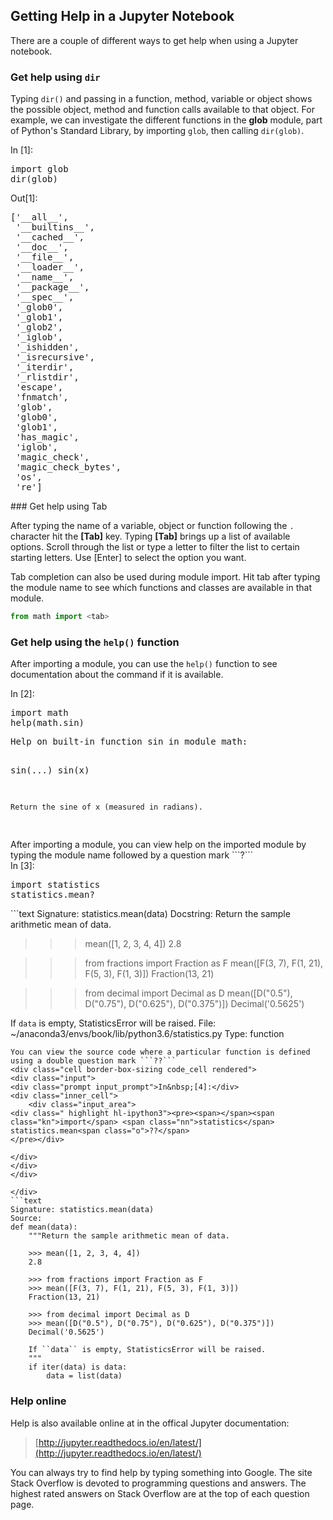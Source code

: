 
## Getting Help in a Jupyter Notebook
There are a couple of different ways to get help when using a Jupyter notebook.
### Get help using ```dir```

Typing ```dir()``` and passing in a function, method, variable or object shows the possible object, method and function calls available to that object. For example, we can investigate the different functions in the **glob** module, part of Python's Standard Library, by importing ```glob```, then calling ```dir(glob)```.
<div class="cell border-box-sizing code_cell rendered">
<div class="input">
<div class="prompt input_prompt">In&nbsp;[1]:</div>
<div class="inner_cell">
    <div class="input_area">
<div class=" highlight hl-ipython3"><pre><span></span><span class="kn">import</span> <span class="nn">glob</span>
<span class="nb">dir</span><span class="p">(</span><span class="n">glob</span><span class="p">)</span>
</pre></div>

</div>
</div>
</div>

<div class="output_wrapper">
<div class="output">


<div class="output_area">

<div class="prompt output_prompt">Out[1]:</div>




<div class="output_text output_subarea output_execute_result">
<pre>[&#39;__all__&#39;,
 &#39;__builtins__&#39;,
 &#39;__cached__&#39;,
 &#39;__doc__&#39;,
 &#39;__file__&#39;,
 &#39;__loader__&#39;,
 &#39;__name__&#39;,
 &#39;__package__&#39;,
 &#39;__spec__&#39;,
 &#39;_glob0&#39;,
 &#39;_glob1&#39;,
 &#39;_glob2&#39;,
 &#39;_iglob&#39;,
 &#39;_ishidden&#39;,
 &#39;_isrecursive&#39;,
 &#39;_iterdir&#39;,
 &#39;_rlistdir&#39;,
 &#39;escape&#39;,
 &#39;fnmatch&#39;,
 &#39;glob&#39;,
 &#39;glob0&#39;,
 &#39;glob1&#39;,
 &#39;has_magic&#39;,
 &#39;iglob&#39;,
 &#39;magic_check&#39;,
 &#39;magic_check_bytes&#39;,
 &#39;os&#39;,
 &#39;re&#39;]</pre>
</div>

</div>

</div>
</div>

</div>
### Get help using Tab

After typing the name of a variable, object or function following the ```.``` character hit the **[Tab]** key. Typing **[Tab]** brings up a list of available options. Scroll through the list or type a letter to filter the list to certain starting letters. Use [Enter] to select the option you want.

Tab completion can also be used during module import. Hit tab after typing the module name to see which functions and classes are available in that module.
```python
from math import <tab>
```
### Get help using the ```help()``` function

After importing a module, you can use the ```help()``` function to see documentation about the command if it is available.
<div class="cell border-box-sizing code_cell rendered">
<div class="input">
<div class="prompt input_prompt">In&nbsp;[2]:</div>
<div class="inner_cell">
    <div class="input_area">
<div class=" highlight hl-ipython3"><pre><span></span><span class="kn">import</span> <span class="nn">math</span>
<span class="n">help</span><span class="p">(</span><span class="n">math</span><span class="o">.</span><span class="n">sin</span><span class="p">)</span>
</pre></div>

</div>
</div>
</div>

<div class="output_wrapper">
<div class="output">


<div class="output_area">

<div class="prompt"></div>


<div class="output_subarea output_stream output_stdout output_text">
<pre>Help on built-in function sin in module math:

sin(...)
    sin(x)
    
    Return the sine of x (measured in radians).

</pre>
</div>
</div>

</div>
</div>

</div>
After importing a module, you can view help on the imported module by typing the module name followed by a question mark ```?```
<div class="cell border-box-sizing code_cell rendered">
<div class="input">
<div class="prompt input_prompt">In&nbsp;[3]:</div>
<div class="inner_cell">
    <div class="input_area">
<div class=" highlight hl-ipython3"><pre><span></span><span class="kn">import</span> <span class="nn">statistics</span>
statistics.mean<span class="o">?</span>
</pre></div>

</div>
</div>
</div>

</div>
```text
Signature: statistics.mean(data)
Docstring:
Return the sample arithmetic mean of data.

>>> mean([1, 2, 3, 4, 4])
2.8

>>> from fractions import Fraction as F
>>> mean([F(3, 7), F(1, 21), F(5, 3), F(1, 3)])
Fraction(13, 21)

>>> from decimal import Decimal as D
>>> mean([D("0.5"), D("0.75"), D("0.625"), D("0.375")])
Decimal('0.5625')

If ``data`` is empty, StatisticsError will be raised.
File:      ~/anaconda3/envs/book/lib/python3.6/statistics.py
Type:      function
```
You can view the source code where a particular function is defined using a double question mark ```??```
<div class="cell border-box-sizing code_cell rendered">
<div class="input">
<div class="prompt input_prompt">In&nbsp;[4]:</div>
<div class="inner_cell">
    <div class="input_area">
<div class=" highlight hl-ipython3"><pre><span></span><span class="kn">import</span> <span class="nn">statistics</span>
statistics.mean<span class="o">??</span>
</pre></div>

</div>
</div>
</div>

</div>
```text
Signature: statistics.mean(data)
Source:   
def mean(data):
    """Return the sample arithmetic mean of data.

    >>> mean([1, 2, 3, 4, 4])
    2.8

    >>> from fractions import Fraction as F
    >>> mean([F(3, 7), F(1, 21), F(5, 3), F(1, 3)])
    Fraction(13, 21)

    >>> from decimal import Decimal as D
    >>> mean([D("0.5"), D("0.75"), D("0.625"), D("0.375")])
    Decimal('0.5625')

    If ``data`` is empty, StatisticsError will be raised.
    """
    if iter(data) is data:
        data = list(data)
```
### Help online

Help is also available online at in the offical Jupyter documentation:

 > [http://jupyter.readthedocs.io/en/latest/](http://jupyter.readthedocs.io/en/latest/)

You can always try to find help by typing something into Google. The site Stack Overflow is devoted to programming questions and answers. The highest rated answers on Stack Overflow are at the top of each question page.
 

